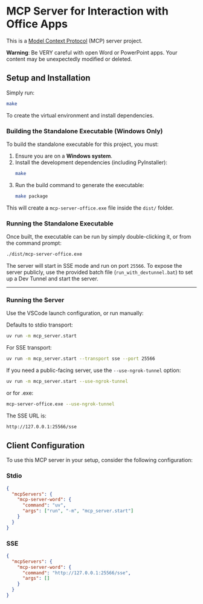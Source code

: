 # MCP Server for Interaction with Office Apps

This is a [Model Context Protocol](https://github.com/modelcontextprotocol) (MCP) server project.

**Warning**: Be VERY careful with open Word or PowerPoint apps. Your content may be unexpectedly modified or deleted.

## Setup and Installation

Simply run:

```bash
make
```

To create the virtual environment and install dependencies.

### Building the Standalone Executable (Windows Only)

To build the standalone executable for this project, you must:

1. Ensure you are on a **Windows system**.
2. Install the development dependencies (including PyInstaller):
   ```bash
   make
   ```
3. Run the build command to generate the executable:
   ```bash
   make package
   ```

This will create a `mcp-server-office.exe` file inside the `dist/` folder.

### Running the Standalone Executable

Once built, the executable can be run by simply double-clicking it, or from the command prompt:

```bash
./dist/mcp-server-office.exe
```

The server will start in SSE mode and run on port `25566`. To expose the server publicly, use the provided batch file (`run_with_devtunnel.bat`) to set up a Dev Tunnel and start the server.

---

### Running the Server

Use the VSCode launch configuration, or run manually:

Defaults to stdio transport:

```bash
uv run -m mcp_server.start
```

For SSE transport:

```bash
uv run -m mcp_server.start --transport sse --port 25566
```

If you need a public-facing server, use the `--use-ngrok-tunnel` option:

```bash
uv run -m mcp_server.start --use-ngrok-tunnel
```

or for .exe:

```bash
mcp-server-office.exe --use-ngrok-tunnel
```

The SSE URL is:

```bash
http://127.0.0.1:25566/sse
```

## Client Configuration

To use this MCP server in your setup, consider the following configuration:

### Stdio

```json
{
  "mcpServers": {
    "mcp-server-word": {
      "command": "uv",
      "args": ["run", "-m", "mcp_server.start"]
    }
  }
}
```

### SSE

```json
{
  "mcpServers": {
    "mcp-server-word": {
      "command": "http://127.0.0.1:25566/sse",
      "args": []
    }
  }
}
```
